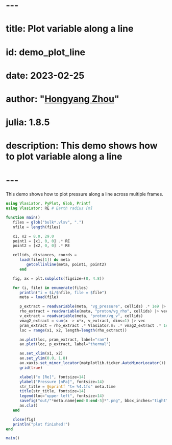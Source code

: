 # ---
# title: Plot variable along a line
# id: demo_plot_line
# date: 2023-02-25
# author: "[Hongyang Zhou](https://github.com/henry2004y)"
# julia: 1.8.5
# description: This demo shows how to plot variable along a line
# ---

This demo shows how to plot pressure along a line across multiple frames.
```julia
using Vlasiator, PyPlot, Glob, Printf
using Vlasiator: RE # Earth radius [m]

function main()
   files = glob("bulk*.vlsv", ".")
   nfile = length(files)

   x1, x2 = 8.0, 29.0
   point1 = [x1, 0, 0] .* RE
   point2 = [x2, 0, 0] .* RE

   cellids, distances, coords =
      load(files[1]) do meta
         getcellinline(meta, point1, point2)
      end

   fig, ax = plt.subplots(figsize=(8, 4.8))

   for (i, file) in enumerate(files)
      println("i = $i/$nfile, file = $file")
      meta = load(file)

      p_extract = readvariable(meta, "vg_pressure", cellids) .* 1e9 |> vec # [nPa]
      rho_extract = readvariable(meta, "proton/vg_rho", cellids) |> vec
      v_extract = readvariable(meta, "proton/vg_v", cellids)
      vmag2_extract = sum(x -> x*x, v_extract, dims=1) |> vec
      pram_extract = rho_extract .* Vlasiator.mᵢ .* vmag2_extract .* 1e9 # [nPa]
      loc = range(x1, x2, length=length(rho_extract))

      ax.plot(loc, pram_extract, label="ram")
      ax.plot(loc, p_extract, label="thermal")

      ax.set_xlim(x1, x2)
      ax.set_ylim(0.0, 1.8)
      ax.xaxis.set_minor_locator(matplotlib.ticker.AutoMinorLocator())
      grid(true)

      xlabel("x [Re]", fontsize=14)
      ylabel("Pressure [nPa]", fontsize=14)
      str_title = @sprintf "t= %4.1fs" meta.time
      title(str_title, fontsize=14)
      legend(loc="upper left", fontsize=14)
      savefig("out/"*meta.name[end-8:end-5]*".png", bbox_inches="tight")
      ax.cla()
   end

   close(fig)
   println("plot finished!")
end

main()
```